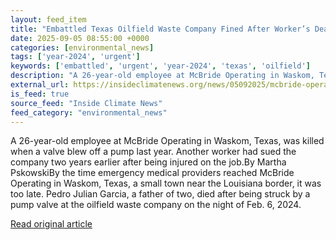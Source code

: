 ```yaml
---
layout: feed_item
title: "Embattled Texas Oilfield Waste Company Fined After Worker’s Death"
date: 2025-09-05 08:55:00 +0000
categories: [environmental_news]
tags: ['year-2024', 'urgent']
keywords: ['embattled', 'urgent', 'year-2024', 'texas', 'oilfield']
description: "A 26-year-old employee at McBride Operating in Waskom, Texas, was killed when a valve blew off a pump last year"
external_url: https://insideclimatenews.org/news/05092025/mcbride-operating-oilfield-waste-texas-worker-death/
is_feed: true
source_feed: "Inside Climate News"
feed_category: "environmental_news"
---
```


A 26-year-old employee at McBride Operating in Waskom, Texas, was killed when a valve blew off a pump last year. Another worker had sued the company two years earlier after being injured on the job.By Martha PskowskiBy the time emergency medical providers reached McBride Operating in Waskom, Texas, a small town near the Louisiana border, it was too late. Pedro Julian Garcia, a father of two, died after being struck by a pump valve at the oilfield waste company on the night of Feb. 6, 2024.&nbsp;

[Read original article](https://insideclimatenews.org/news/05092025/mcbride-operating-oilfield-waste-texas-worker-death/)
